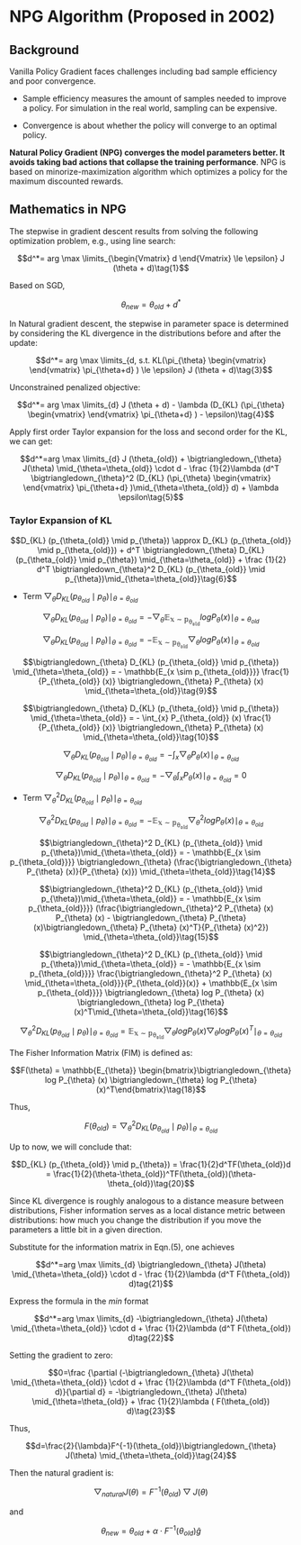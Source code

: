 # NPG Algorithm (Proposed in 2002)

## Background

Vanilla Policy Gradient faces challenges including bad sample efficiency and poor convergence. 

- Sample efficiency measures the amount of samples needed to improve a policy. For simulation in the real world, sampling can be expensive.

- Convergence is about whether the policy will converge to an optimal policy.

**Natural Policy Gradient (NPG) converges the model parameters better. It avoids taking bad actions that collapse the training performance**. NPG is based on minorize-maximization algorithm which optimizes a policy for the maximum discounted rewards.

## Mathematics in NPG

The stepwise in gradient descent results from solving the following optimization problem, e.g., using line search:

$$d^*= arg \max \limits_{\begin{Vmatrix} d \end{Vmatrix} \le \epsilon} J (\theta + d)\tag{1}$$

Based on SGD, 

$$\theta_{new} = \theta_{old} + d^*\tag{2}$$

In Natural gradient descent, the stepwise in parameter space is determined by considering the KL divergence in the distributions before and after the update:

$$d^*= arg \max \limits_{d, s.t. KL(\pi_{\theta} \begin{vmatrix} \end{vmatrix} \pi_{\theta+d} ) \le \epsilon} J (\theta + d)\tag{3}$$

Unconstrained penalized objective:

$$d^*= arg \max \limits_{d} J (\theta + d) - \lambda (D_{KL} (\pi_{\theta} \begin{vmatrix} \end{vmatrix} \pi_{\theta+d} ) - \epsilon)\tag{4}$$

Apply first order Taylor expansion for the loss and second order for the KL, we can get:

$$d^*=arg \max \limits_{d} J (\theta_{old}) + \bigtriangledown_{\theta} J(\theta) \mid_{\theta=\theta_{old}} \cdot d - \frac {1}{2}\lambda (d^T \bigtriangledown_{\theta}^2 (D_{KL} (\pi_{\theta} \begin{vmatrix} \end{vmatrix} \pi_{\theta+d} )\mid_{\theta=\theta_{old}} d) + \lambda \epsilon\tag{5}$$

### Taylor Expansion of KL

$$D_{KL} (p_{\theta_{old}} \mid p_{\theta}) \approx D_{KL} (p_{\theta_{old}} \mid p_{\theta_{old}}) + d^T \bigtriangledown_{\theta} D_{KL} (p_{\theta_{old}} \mid p_{\theta}) \mid_{\theta=\theta_{old}} + \frac {1}{2} d^T \bigtriangledown_{\theta}^2 D_{KL} (p_{\theta_{old}} \mid p_{\theta})\mid_{\theta=\theta_{old}}\tag{6}$$

- Term $\bigtriangledown_{\theta} D_{KL} (p_{\theta_{old}} \mid p_{\theta}) \mid_{\theta=\theta_{old}}$

$$\bigtriangledown_{\theta} D_{KL} (p_{\theta_{old}} \mid p_{\theta}) \mid_{\theta=\theta_{old}} = -\bigtriangledown_{\theta} \mathbb{E_{x \sim p_{\theta_{old}}}} log P_{\theta} (x) \mid_{\theta=\theta_{old}}\tag{7}$$

$$\bigtriangledown_{\theta} D_{KL} (p_{\theta_{old}} \mid p_{\theta}) \mid_{\theta=\theta_{old}} = - \mathbb{E_{x \sim p_{\theta_{old}}}} \bigtriangledown_{\theta}log P_{\theta} (x) \mid_{\theta=\theta_{old}}\tag{8}$$

$$\bigtriangledown_{\theta} D_{KL} (p_{\theta_{old}} \mid p_{\theta}) \mid_{\theta=\theta_{old}} = - \mathbb{E_{x \sim p_{\theta_{old}}}} \frac{1}{P_{\theta_{old}} (x)} \bigtriangledown_{\theta} P_{\theta} (x) \mid_{\theta=\theta_{old}}\tag{9}$$

$$\bigtriangledown_{\theta} D_{KL} (p_{\theta_{old}} \mid p_{\theta}) \mid_{\theta=\theta_{old}} = - \int_{x} P_{\theta_{old}} (x) \frac{1}{P_{\theta_{old}} (x)} \bigtriangledown_{\theta} P_{\theta} (x) \mid_{\theta=\theta_{old}}\tag{10}$$

$$\bigtriangledown_{\theta} D_{KL} (p_{\theta_{old}} \mid p_{\theta}) \mid_{\theta=\theta_{old}} = - \int_{x} \bigtriangledown_{\theta} P_{\theta} (x) \mid_{\theta=\theta_{old}}\tag{11}$$

$$\bigtriangledown_{\theta} D_{KL} (p_{\theta_{old}} \mid p_{\theta}) \mid_{\theta=\theta_{old}} = - \bigtriangledown_{\theta} \int_{x}  P_{\theta} (x) \mid_{\theta=\theta_{old}} = 0\tag{12}$$

- Term $\bigtriangledown_{\theta}^2 D_{KL} (p_{\theta_{old}} \mid p_{\theta})\mid_{\theta=\theta_{old}}$

$$\bigtriangledown_{\theta}^2 D_{KL} (p_{\theta_{old}} \mid p_{\theta})\mid_{\theta=\theta_{old}} = - \mathbb{E_{x \sim p_{\theta_{old}}}} \bigtriangledown_{\theta}^2 log P_{\theta} (x) \mid_{\theta=\theta_{old}}\tag{13}$$

$$\bigtriangledown_{\theta}^2 D_{KL} (p_{\theta_{old}} \mid p_{\theta})\mid_{\theta=\theta_{old}} = - \mathbb{E_{x \sim p_{\theta_{old}}}} \bigtriangledown_{\theta} (\frac{\bigtriangledown_{\theta} P_{\theta} (x)}{P_{\theta} (x)})  \mid_{\theta=\theta_{old}}\tag{14}$$

$$\bigtriangledown_{\theta}^2 D_{KL} (p_{\theta_{old}} \mid p_{\theta})\mid_{\theta=\theta_{old}} = - \mathbb{E_{x \sim p_{\theta_{old}}}} (\frac{\bigtriangledown_{\theta}^2 P_{\theta} (x) P_{\theta} (x) - \bigtriangledown_{\theta} P_{\theta} (x)\bigtriangledown_{\theta} P_{\theta} (x)^T}{P_{\theta} (x)^2})  \mid_{\theta=\theta_{old}}\tag{15}$$

$$\bigtriangledown_{\theta}^2 D_{KL} (p_{\theta_{old}} \mid p_{\theta})\mid_{\theta=\theta_{old}} = - \mathbb{E_{x \sim p_{\theta_{old}}}} \frac{\bigtriangledown_{\theta}^2 P_{\theta} (x) \mid_{\theta=\theta_{old}}}{P_{\theta_{old}}(x)} +  \mathbb{E_{x \sim p_{\theta_{old}}}} \bigtriangledown_{\theta} log P_{\theta} (x) \bigtriangledown_{\theta} log P_{\theta} (x)^T\mid_{\theta=\theta_{old}}\tag{16}$$


$$\bigtriangledown_{\theta}^2 D_{KL} (p_{\theta_{old}} \mid p_{\theta})\mid_{\theta=\theta_{old}} = \mathbb{E_{x \sim p_{\theta_{old}}}} \bigtriangledown_{\theta} log P_{\theta} (x) \bigtriangledown_{\theta} log P_{\theta} (x)^T\mid_{\theta=\theta_{old}}\tag{17}$$

The Fisher Information Matrix (FIM) is defined as:

$$F(\theta) = \mathbb{E_{\theta}} \begin{bmatrix}\bigtriangledown_{\theta} log P_{\theta} (x) \bigtriangledown_{\theta} log P_{\theta} (x)^T\end{bmatrix}\tag{18}$$

Thus,

$$F(\theta_{old}) = \bigtriangledown_{\theta}^2 D_{KL} (p_{\theta_{old}} \mid p_{\theta}) \mid_{\theta=\theta_{old}}\tag{19}$$

Up to now, we will conclude that:

$$D_{KL} (p_{\theta_{old}} \mid p_{\theta}) = \frac{1}{2}d^TF(\theta_{old})d = \frac{1}{2}(\theta-\theta_{old})^TF(\theta_{old})(\theta-\theta_{old})\tag{20}$$

Since KL divergence is roughly analogous to a distance measure between distributions, Fisher information serves as a local distance metric between distributions: how much you change the distribution if you move the parameters a little bit in a given direction.

Substitute for the information matrix in Eqn.(5), one achieves

$$d^*=arg \max \limits_{d} \bigtriangledown_{\theta} J(\theta) \mid_{\theta=\theta_{old}} \cdot d - \frac {1}{2}\lambda (d^T F(\theta_{old}) d)tag{21}$$

Express the formula in the $min$ format

$$d^*=arg \max \limits_{d} -\bigtriangledown_{\theta} J(\theta) \mid_{\theta=\theta_{old}} \cdot d + \frac {1}{2}\lambda (d^T F(\theta_{old}) d)tag{22}$$

Setting the gradient to zero:

$$0=\frac {\partial (-\bigtriangledown_{\theta} J(\theta) \mid_{\theta=\theta_{old}} \cdot d + \frac {1}{2}\lambda (d^T F(\theta_{old}) d)}{\partial d} = -\bigtriangledown_{\theta} J(\theta) \mid_{\theta=\theta_{old}} + \frac {1}{2}\lambda ( F(\theta_{old}) d)\tag{23}$$

Thus, 

$$d=\frac{2}{\lambda}F^{-1}(\theta_{old})\bigtriangledown_{\theta} J(\theta) \mid_{\theta=\theta_{old}}\tag{24}$$

Then the natural gradient is:

$$\bigtriangledown_{natural} J(\theta) = F^{-1}(\theta_{old})\bigtriangledown J(\theta)\tag{25}$$

and 

$$\theta_{new}=\theta_{old} + \alpha \cdot F^{-1}(\theta_{old}) \hat g$$
